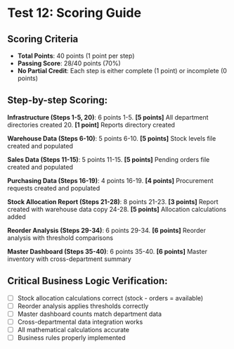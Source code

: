 # Test 12: Scoring Guide

## Scoring Criteria
- **Total Points**: 40 points (1 point per step)
- **Passing Score**: 28/40 points (70%)
- **No Partial Credit**: Each step is either complete (1 point) or incomplete (0 points)

## Step-by-step Scoring:

**Infrastructure (Steps 1-5, 20)**: 6 points
1-5. **[5 points]** All department directories created
20. **[1 point]** Reports directory created

**Warehouse Data (Steps 6-10)**: 5 points
6-10. **[5 points]** Stock levels file created and populated

**Sales Data (Steps 11-15)**: 5 points
11-15. **[5 points]** Pending orders file created and populated

**Purchasing Data (Steps 16-19)**: 4 points
16-19. **[4 points]** Procurement requests created and populated

**Stock Allocation Report (Steps 21-28)**: 8 points
21-23. **[3 points]** Report created with warehouse data copy
24-28. **[5 points]** Allocation calculations added

**Reorder Analysis (Steps 29-34)**: 6 points
29-34. **[6 points]** Reorder analysis with threshold comparisons

**Master Dashboard (Steps 35-40)**: 6 points
35-40. **[6 points]** Master inventory with cross-department summary

## Critical Business Logic Verification:
- [ ] Stock allocation calculations correct (stock - orders = available)
- [ ] Reorder analysis applies thresholds correctly
- [ ] Master dashboard counts match department data
- [ ] Cross-departmental data integration works
- [ ] All mathematical calculations accurate
- [ ] Business rules properly implemented